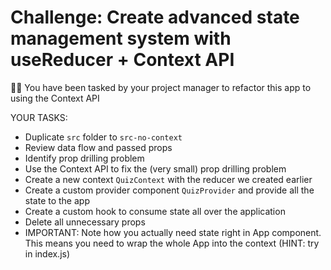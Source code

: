 # Challenge: Create advanced state management system with useReducer + Context API

👨‍💼 You have been tasked by your project manager to refactor this app to using the Context API

YOUR TASKS:

- Duplicate `src` folder to `src-no-context`
- Review data flow and passed props
- Identify prop drilling problem
- Use the Context API to fix the (very small) prop drilling problem
- Create a new context `QuizContext` with the reducer we created earlier
- Create a custom provider component `QuizProvider` and provide all the state to the app
- Create a custom hook to consume state all over the application
- Delete all unnecessary props
- IMPORTANT: Note how you actually need state right in App component. This means you need to wrap the whole App into the context (HINT: try in index.js)
